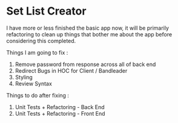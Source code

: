 # Set List Creator

I have more or less finished the basic app now, it will be primarily refactoring to clean up things that bother me about the app before considering this completed.

Things I am going to fix :
1) Remove password from response across all of back end
2) Redirect Bugs in HOC for Client / Bandleader
3) Styling
4) Review Syntax

Things to do after fixing :
1) Unit Tests + Refactoring - Back End 
2) Unit Tests + Refactoring - Front End